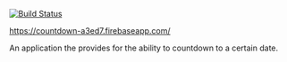 [![Build Status](https://travis-ci.org/anoblet/countdown.svg?branch=master)](https://travis-ci.org/anoblet/countdown)

https://countdown-a3ed7.firebaseapp.com/

An application the provides for the ability to countdown to a certain date.